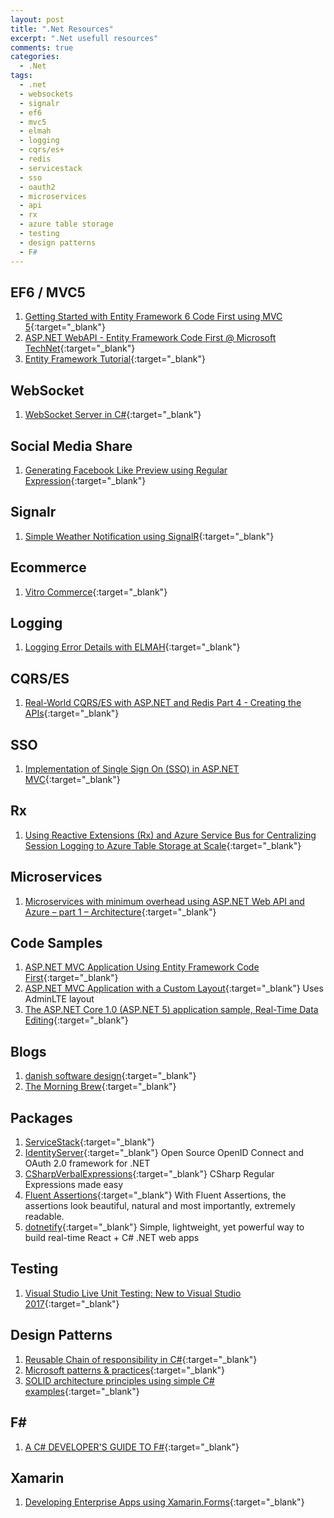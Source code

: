 ```yaml
---
layout: post
title: ".Net Resources"
excerpt: ".Net usefull resources"
comments: true
categories:
  - .Net
tags: 
  - .net
  - websockets
  - signalr
  - ef6
  - mvc5
  - elmah
  - logging
  - cqrs/es+
  - redis
  - servicestack
  - sso
  - oauth2
  - microservices
  - api
  - rx
  - azure table storage
  - testing
  - design patterns
  - F#
---
```


## EF6 / MVC5

1. [Getting Started with Entity Framework 6 Code First using MVC 5](http://www.asp.net/mvc/overview/getting-started/getting-started-with-ef-using-mvc/creating-an-entity-framework-data-model-for-an-asp-net-mvc-application){:target="_blank"}
1. [ASP.NET WebAPI - Entity Framework Code First @ Microsoft TechNet](http://social.technet.microsoft.com/wiki/contents/articles/26795.asp-net-webapi-entity-framework-code-first.aspx){:target="_blank"}
1. [Entity Framework Tutorial](http://www.entityframeworktutorial.net/){:target="_blank"}

## WebSocket

1. [WebSocket Server in C#](http://www.codeproject.com/Articles/1063910/WebSocket-Server-in-Csharp){:target="_blank"}

## Social Media Share

1. [Generating Facebook Like Preview using Regular Expression](http://www.codeproject.com/Articles/1120681/Generating-Facebook-Like-Preview-using-Regular-Exp){:target="_blank"}

## Signalr

1. [Simple Weather Notification using SignalR](http://www.codeproject.com/Articles/1115408/Simple-Weather-Notification-using-SignalR){:target="_blank"}

## Ecommerce

1. [Vitro Commerce](https://github.com/VirtoCommerce/vc-platform){:target="_blank"} 

## Logging

1. [Logging Error Details with ELMAH](http://www.asp.net/web-forms/overview/older-versions-getting-started/deploying-web-site-projects/logging-error-details-with-elmah-cs){:target="_blank"}

## CQRS/ES

1. [Real-World CQRS/ES with ASP.NET and Redis Part 4 - Creating the APIs](https://www.exceptionnotfound.net/real-world-cqrs-es-with-asp-net-and-redis-part-4-creating-the-apis/){:target="_blank"}

## SSO

1. [Implementation of Single Sign On (SSO) in ASP.NET MVC](http://www.codeproject.com/Articles/1140228/Implementation-of-Single-Sign-On-SSO-in-ASP-NET-MV){:target="_blank"}

## Rx

1. [Using Reactive Extensions (Rx) and Azure Service Bus for Centralizing Session Logging to Azure Table Storage at Scale](https://blogs.msdn.microsoft.com/mgrichard/2014/05/08/using-reactive-extensions-rx-and-azure-service-bus-for-centralizing-session-logging-to-azure-table-storage-at-scale/){:target="_blank"}

## Microservices

1. [Microservices with minimum overhead using ASP.NET Web API and Azure – part 1 – Architecture](https://www.future-processing.pl/blog/microservices-with-web-api-and-azure-architecture/){:target="_blank"}

## Code Samples

1. [ASP.NET MVC Application Using Entity Framework Code First](https://code.msdn.microsoft.com/ASPNET-MVC-Application-b01a9fe8?SRC=VSIDE){:target="_blank"}
1. [ASP.NET MVC Application with a Custom Layout](https://code.msdn.microsoft.com/ASPNET-MVC-Application-b4b0dc3f){:target="_blank"} Uses AdminLTE layout
1. [The ASP.NET Core 1.0 (ASP.NET 5) application sample, Real-Time Data Editing](https://code.msdn.microsoft.com/The-ASPNET-vNext-Real-Time-b1d27fe4){:target="_blank"}

## Blogs

1. [danish software design](http://blog.ploeh.dk/){:target="_blank"}
1. [The Morning Brew](http://blog.cwa.me.uk/){:target="_blank"}

## Packages

1. [ServiceStack](https://servicestack.net/){:target="_blank"}
1. [IdentityServer](https://identityserver.io/){:target="_blank"} Open Source OpenID Connect and OAuth 2.0 framework for .NET
1. [CSharpVerbalExpressions](https://github.com/VerbalExpressions/CSharpVerbalExpressions){:target="_blank"} CSharp Regular Expressions made easy
1. [Fluent Assertions](http://www.fluentassertions.com/){:target="_blank"} With Fluent Assertions, the assertions look beautiful, natural and most importantly, extremely readable.
1. [dotnetify](http://dotnetify.net/react/){:target="_blank"} Simple, lightweight, yet powerful way to build real-time React + C# .NET web apps

## Testing

1. [Visual Studio Live Unit Testing: New to Visual Studio 2017](https://blog.couchbase.com/visual-studio-live-unit-testing-2017/){:target="_blank"}

## Design Patterns

1. [Reusable Chain of responsibility in C#](https://www.codeproject.com/Articles/743783/Reusable-Chain-of-responsibility-in-Csharp){:target="_blank"}
1. [Microsoft patterns & practices](https://msdn.microsoft.com/en-us/library/ff921345.aspx){:target="_blank"}
1. [SOLID architecture principles using simple C# examples](https://www.codeproject.com/Articles/703634/SOLID-architecture-principles-using-simple-Csharp){:target="_blank"}

## F#

1. [A C# DEVELOPER'S GUIDE TO F#](http://connelhooley.uk/blog/2017/04/10/f-sharp-guide){:target="_blank"}

## Xamarin

1. [Developing Enterprise Apps using Xamarin.Forms](https://blog.xamarin.com/developing-enterprise-apps-using-xamarin-forms/){:target="_blank"}

